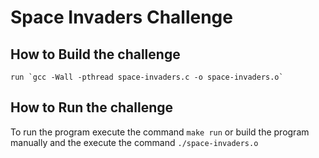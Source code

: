 # Space Invaders Challenge

## How to Build the challenge

    run `gcc -Wall -pthread space-invaders.c -o space-invaders.o`

## How to Run the challenge

To run the program execute the command `make run` or build the program manually and the execute the command `./space-invaders.o`
